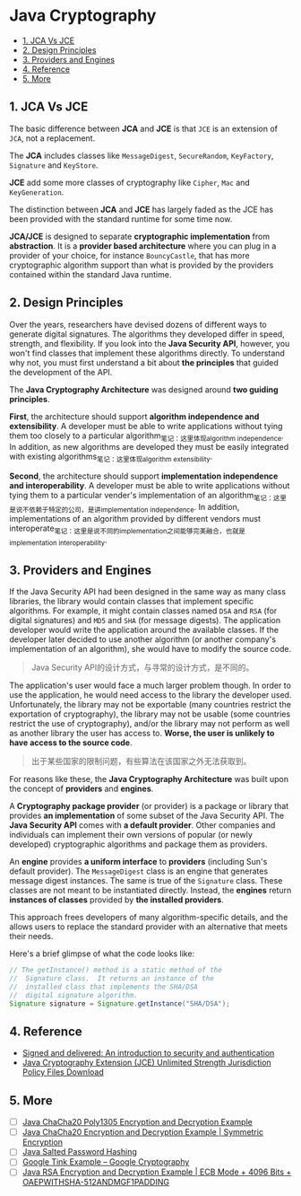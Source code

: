 # Java Cryptography

<!-- TOC -->

- [1. JCA Vs JCE](#1-jca-vs-jce)
- [2. Design Principles](#2-design-principles)
- [3. Providers and Engines](#3-providers-and-engines)
- [4. Reference](#4-reference)
- [5. More](#5-more)

<!-- /TOC -->

## 1. JCA Vs JCE

The basic difference between **JCA** and **JCE** is that `JCE` is an extension of `JCA`, not a replacement.

The **JCA** includes classes like `MessageDigest`, `SecureRandom`, `KeyFactory`, `Signature` and `KeyStore`.

**JCE** add some more classes of cryptography like `Cipher`, `Mac` and `KeyGeneration`.

The distinction between **JCA** and **JCE** has largely faded as the JCE has been provided with the standard runtime for some time now.

**JCA/JCE** is designed to separate **cryptographic implementation** from **abstraction**. It is a **provider based architecture** where you can plug in a provider of your choice, for instance `BouncyCastle`, that has more cryptographic algorithm support than what is provided by the providers contained within the standard Java runtime.

## 2. Design Principles

Over the years, researchers have devised dozens of different ways to generate digital signatures. The algorithms they developed differ in speed, strength, and flexibility. If you look into the **Java Security API**, however, you won't find classes that implement these algorithms directly. To understand why not, you must first understand a bit about **the principles** that guided the development of the API.

The **Java Cryptography Architecture** was designed around **two guiding principles**.

**First**, the architecture should support **algorithm independence and extensibility**. A developer must be able to write applications without tying them too closely to a particular algorithm<sub>笔记：这里体现algorithm independence</sub>. In addition, as new algorithms are developed they must be easily integrated with existing algorithms<sub>笔记：这里体现algorithm extensibility</sub>.

**Second**, the architecture should support **implementation independence and interoperability**. A developer must be able to write applications without tying them to a particular vender's implementation of an algorithm<sub>笔记：这里是说不依赖于特定的公司，是讲implementation independence</sub>. In addition, implementations of an algorithm provided by different vendors must interoperate<sub>笔记：这里是说不同的implementation之间能够完美融合，也就是implementation interoperability</sub>.

## 3. Providers and Engines

If the Java Security API had been designed in the same way as many class libraries, the library would contain classes that implement specific algorithms. For example, it might contain classes named `DSA` and `RSA` (for digital signatures) and `MD5` and `SHA` (for message digests). The application developer would write the application around the available classes. If the developer later decided to use another algorithm (or another company's implementation of an algorithm), she would have to modify the source code.

> Java Security API的设计方式，与寻常的设计方式，是不同的。

The application's user would face a much larger problem though. In order to use the application, he would need access to the library the developer used. Unfortunately, the library may not be exportable (many countries restrict the exportation of cryptography), the library may not be usable (some countries restrict the use of cryptography), and/or the library may not perform as well as another library the user has access to. **Worse, the user is unlikely to have access to the source code**.

> 出于某些国家的限制问题，有些算法在该国家之外无法获取到。

For reasons like these, the **Java Cryptography Architecture** was built upon the concept of **providers** and **engines**.

A **Cryptography package provider** (or provider) is a package or library that provides **an implementation** of some subset of the Java Security API. The **Java Security API** comes with **a default provider**. Other companies and individuals can implement their own versions of popular (or newly developed) cryptographic algorithms and package them as providers.

An **engine** provides **a uniform interface** to **providers** (including Sun's default provider). The `MessageDigest` class is an engine that generates message digest instances. The same is true of the `Signature` class. These classes are not meant to be instantiated directly. Instead, the **engines** return **instances of classes** provided by **the installed providers**.

This approach frees developers of many algorithm-specific details, and the allows users to replace the standard provider with an alternative that meets their needs.

Here's a brief glimpse of what the code looks like:

```java
// The getInstance() method is a static method of the
//  Signature class.  It returns an instance of the
//  installed class that implements the SHA/DSA
//  digital signature algorithm.
Signature signature = Signature.getInstance("SHA/DSA");
```



## 4. Reference


- [Signed and delivered: An introduction to security and authentication](https://www.javaworld.com/article/2076821/java-se/signed-and-delivered--an-introduction-to-security-and-authentication.html)
- [Java Cryptography Extension (JCE) Unlimited Strength Jurisdiction Policy Files Download](https://www.oracle.com/java/technologies/javase-jce-all-downloads.html)

## 5. More

- [ ] [Java ChaCha20 Poly1305 Encryption and Decryption Example](https://javainterviewpoint.com/chacha20-poly1305-encryption-and-decryption/)
- [ ] [Java ChaCha20 Encryption and Decryption Example | Symmetric Encryption](https://javainterviewpoint.com/chacha20-encryption-and-decryption/)
- [ ] [Java Salted Password Hashing](https://javainterviewpoint.com/java-salted-password-hashing/)
- [ ] [Google Tink Example – Google Cryptography](https://javainterviewpoint.com/google-tink-example/)
- [ ] [Java RSA Encryption and Decryption Example | ECB Mode + 4096 Bits + OAEPWITHSHA-512ANDMGF1PADDING](https://javainterviewpoint.com/rsa-encryption-and-decryption/)
